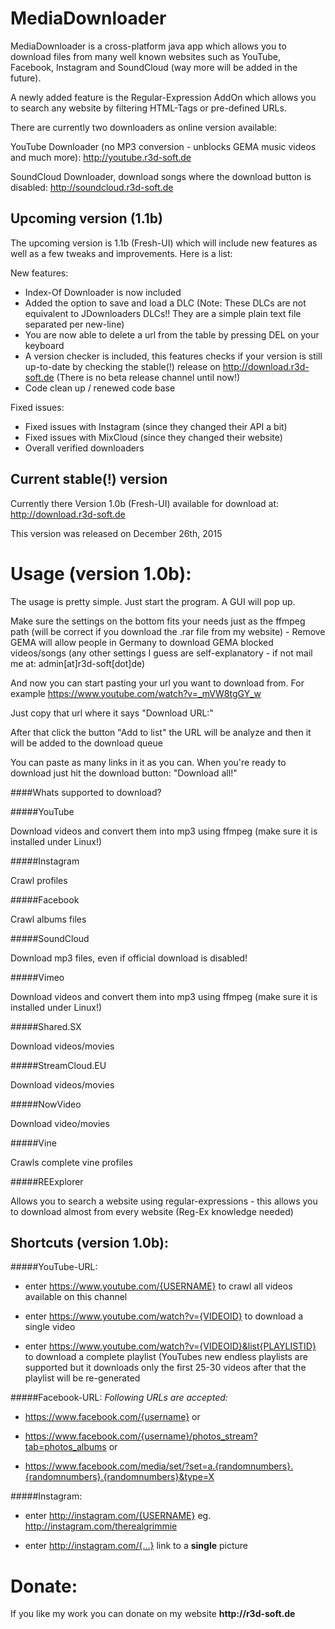 # MediaDownloader

MediaDownloader is a cross-platform java app which allows you to download files from many well known websites such as YouTube, Facebook, Instagram and SoundCloud (way more will be added in the future).

A newly added feature is the Regular-Expression AddOn which allows you to search any website by filtering HTML-Tags or pre-defined URLs.

There are currently two downloaders as online version available:

YouTube Downloader (no MP3 conversion - unblocks GEMA music videos and much more): http://youtube.r3d-soft.de

SoundCloud Downloader, download songs where the download button is disabled: http://soundcloud.r3d-soft.de

## Upcoming version (1.1b)
The upcoming version is 1.1b (Fresh-UI) which will include new features as well as a few tweaks and improvements. Here is a list:

New features:

* Index-Of Downloader is now included
* Added the option to save and load a DLC (Note: These DLCs are not equivalent to JDownloaders DLCs!! They are a simple plain text file separated per new-line)
* You are now able to delete a url from the table by pressing DEL on your keyboard
* A version checker is included, this features checks if your version is still up-to-date by checking the stable(!) release on http://download.r3d-soft.de (There is no beta release channel until now!)
* Code clean up / renewed code base

Fixed issues:

* Fixed issues with Instagram (since they changed their API a bit)
* Fixed issues with MixCloud (since they changed their website)
* Overall verified downloaders

## Current stable(!) version
Currently there Version 1.0b (Fresh-UI) available for download at: http://download.r3d-soft.de

This version was released on December 26th, 2015

# Usage (version 1.0b):
The usage is pretty simple. Just start the program. A GUI will pop up.

Make sure the settings on the bottom fits your needs just as the ffmpeg path (will be correct if you download the .rar file from my website) - Remove GEMA will allow people in Germany to download GEMA blocked videos/songs (any other settings I guess are self-explanatory - if not mail me at: admin[at]r3d-soft[dot]de)

And now you can start pasting your url you want to download from. For example https://www.youtube.com/watch?v=_mVW8tgGY_w

Just copy that url where it says "Download URL:"

After that click the button "Add to list" the URL will be analyze and then it will be added to the download queue

You can paste as many links in it as you can. When you're ready to download just hit the download button: "Download all!"

####Whats supported to download?

#####YouTube

Download videos and convert them into mp3 using ffmpeg (make sure it is installed under Linux!)

#####Instagram

Crawl profiles

#####Facebook

Crawl albums files

#####SoundCloud

Download mp3 files, even if official download is disabled!

#####Vimeo

Download videos and convert them into mp3 using ffmpeg (make sure it is installed under Linux!)

#####Shared.SX

Download videos/movies

#####StreamCloud.EU

Download videos/movies

#####NowVideo

Download video/movies

#####Vine

Crawls complete vine profiles

#####REExplorer

Allows you to search a website using regular-expressions - this allows you to download almost from every website (Reg-Ex knowledge needed)

## Shortcuts (version 1.0b):
#####YouTube-URL:
* enter https://www.youtube.com/{USERNAME} to crawl all videos available on this channel

* enter https://www.youtube.com/watch?v={VIDEOID} to download a single video

* enter https://www.youtube.com/watch?v={VIDEOID}&list{PLAYLISTID} to download a complete playlist (YouTubes new endless playlists are supported but it downloads only the first 25-30 videos after that the playlist will be re-generated 

#####Facebook-URL:
*Following URLs are accepted:*

* https://www.facebook.com/{username} or

* https://www.facebook.com/{username}/photos_stream?tab=photos_albums or

* https://www.facebook.com/media/set/?set=a.{randomnumbers}.{randomnumbers}.{randomnumbers}&type=X

#####Instagram:
* enter http://instagram.com/{USERNAME} eg. http://instagram.com/therealgrimmie

* enter http://instagram.com/{...} link to a __single__ picture

# Donate:
If you like my work you can donate on my website __http://r3d-soft.de__
